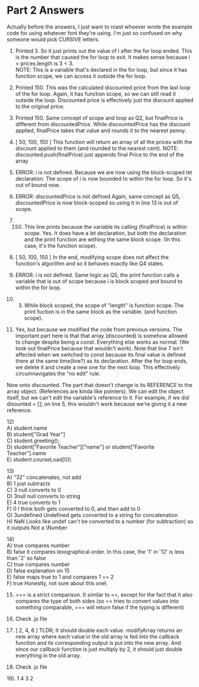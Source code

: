 # Part 2 Answers
Actually before the answers, I just want to roast whoever wrote the example code for using whatever font they're using. I'm just so confused on why someone would pick CURSIVE letters.

1) Printed 3.   So it just prints out the value of i after the for loop ended. This is the number that caused the for loop to exit. It makes sense because  i < prices.length is 3 < 3.  
NOTE: This is a variable that's declared in the for loop, but since it has function scope, we can access it outside the for loop.

2) Printed 150. This was the calculated discounted price from the last loop of the for loop. Again, it has function scope, so we can still read it outside the loop. Discounted price is effectively just the discount applied to the original price.

3) Printed 150. Same concept of scope and loop as Q2, but finalPrice is different from discountedPrice. While discountedPrice has the discount applied, finalPrice takes that value and rounds it to the nearest penny.

4) [ 50, 100, 150 ] This function will return an array of all the prices with the discount applied to them (and rounded to the nearest cent). 
NOTE: discounted.push(finalPrice) just appends final Price to the end of the array


5) ERROR: i is not defined.
 Because we are now using the block-scoped let declaration. The scope of i is now bounded to within the for loop. So it's out of bound now.

6) ERROR: discountedPrice is not defined
Again, same concept as Q5, discountedPrice is now block-scoped so using it in line 13 is out of scope.

7) 150.  This line prints because the variable its calling (finalPrice) is within scope. Yes. It does have a let declaration, but both the declaration and the print function are withing the same block scope. (In this case, it's the function scope). 

8) [ 50, 100, 150 ]   In the end, modifying scope does not affect the function's algorithm and so it behaves exactly like Q4 states.


9) ERROR: i is not defined.    Same logic as Q5, the print function calls a variable that is out of scope because i is block scoped and bound to within the for loop.

10) 3.  While block scoped, the scope of "length" is function scope. The print fuction is in the same block as the variable. (and function scope).

11) Yes, but because we modified the code from previous versions. The important part here is that that array (discounted) is somehow allowed to change despite being a const. Everything else works as normal. (We took out finalPrice because that wouldn't work). Note that line 7 isn't affected when we switched to const because its final value is defined there at the same time(line?) as its declaration. After the for loop ends, we delete it and create a new one for the next loop. This effectively circumnavigates the "no edit" rule.

Now onto discounted. The part that doesn't change is its REFERENCE to the array object. (References are kinda like pointers). We can edit the object itself, but we can't edit the variable's reference to it.  For example, if we did disounted = [];  on line 5, this wouldn't work because we're giving it a new reference.

12)\
    A) student.name\
    B) student["Grad Year"]\
    C) student.greeting();\
    D) student["Favorite Teacher"]["name"]     or   student["Favorite Teacher"].name\
    E) student.courseLoad[0]\

13)\
    A) "32"   concatenates, not add\
    B) 1     just subtracts\
    C) 3    null converts to 0\
    D) 3null null converts to string\
    E) 4    true converts to 1\
    F) 0    I think both gets converted to 0, and then add to 0\
    G) 3undefined   Undefined gets converted to a string for concatenation\
    H) NaN  Looks like undef can't be converted to a number (for subtraction) so it outputs Not a \Number

14)\
    A) true    compares number\
    B) false   it compares lexographical order. In this case, the '1' in '12' is less than '2' so false\
    C) true     compares number\
    D) false    explanation on 15\
    E) false    maps true to 1 and compares 1 == 2\
    F) true     Honestly, not sure about this one\

15) === is a strict comparison. It similar to ==, except for the fact that it also compares the type of both sides (so == tries to convert values into something comparable, === will return false if the typing is different)

16) Check .js file

17) [ 2, 4, 6 ]    TLDR; It should double each value.
modifyArray returns an new array where each value in the old array is fed into the callback function and its corresponding output is put into the new array. And since our callback function is just multiply by 2, it should just double everything in the old array.

18) Check .js file

19).
1
4
3
2

